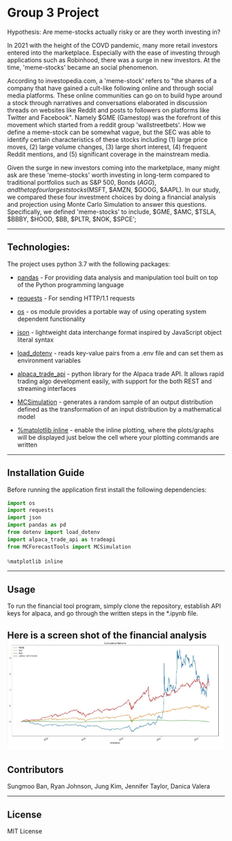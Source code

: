 
# Group 3 Project
Hypothesis: Are meme-stocks actually risky or are they worth investing in?

In 2021 with the height of the COVD pandemic, many more retail investors entered into the marketplace. Especially with the ease of investing through applications such as Robinhood, there was a surge in new investors. At the time, 'meme-stocks' became an social phenomenon. 

According to investopedia.com, a 'meme-stock' refers to "the shares of a company that have gained a cult-like following online and through social media platforms. These online communities can go on to build hype around a stock through narratives and conversations elaborated in discussion threads on websites like Reddit and posts to followers on platforms like Twitter and Facebook".  Namely $GME (Gamestop) was the forefront of this movement which started from a reddit group 'wallstreetbets'. How we define a meme-stock can be somewhat vague, but the SEC was able to identify certain characteristics of these stocks including (1) large price moves, (2) large volume changes, (3) large short interest, (4) frequent Reddit mentions, and (5) significant coverage in the mainstream media. 

Given the surge in new investors coming into the marketplace, many might ask are these 'meme-stocks' worth investing in long-term compared to traditional portfolios  such as S&P 500, Bonds ($AGG), and the top four largest stocks ($MSFT, $AMZN, $GOOG, $AAPL). In our study, we compared these four investment choices by doing a financial analysis and projection using Monte Carlo Simulation to answer this questions. Specifically, we defined 'meme-stocks' to include, $GME, $AMC, $TSLA, $BBBY, $HOOD, $BB, $PLTR, $NOK, $SPCE'; 

---

## Technologies:

The project uses python 3.7 with the following packages:

* [pandas](https://pandas.pydata.org/) - For providing data analysis and manipulation tool built on top of the Python programming language

* [requests](https://docs.python-requests.org/en/latest/) - For sending HTTP/1.1 requests

* [os](https://docs.python.org/3/library/os.html) - os module provides a portable way of using operating system dependent functionality

* [json](https://docs.python.org/3/library/json.html) - lightweight data interchange format inspired by JavaScript object literal syntax

* [load_dotenv](https://pypi.org/project/python-dotenv/) - reads key-value pairs from a .env file and can set them as environment variables

* [alpaca_trade_api](https://pypi.org/project/alpaca-trade-api/0.29/) - python library for the Alpaca trade API. It allows rapid trading algo development easily, with support for the both REST and streaming interfaces

* [MCSimulation](https://www.rdocumentation.org/packages/decisionSupport/versions/1.110/topics/mcSimulation) - generates a random sample of an output distribution defined as the transformation of an input distribution by a mathematical model

* [%matplotlib inline](https://pythonguides.com/what-is-matplotlib-inline/) -  enable the inline plotting, where the plots/graphs will be displayed just below the cell where your plotting commands are written

---

## Installation Guide


Before running the application first install the following dependencies:

```python
import os
import requests
import json
import pandas as pd
from dotenv import load_dotenv
import alpaca_trade_api as tradeapi
from MCForecastTools import MCSimulation

%matplotlib inline
```

---

## Usage

To run the financial tool program, simply clone the repository,  establish API keys for alpaca, and go through the written steps in the *.ipynb file.

Here is a screen shot of the financial analysis
![Screenshot](image.jpg)
---

## Contributors

Sungmoo Ban, 
Ryan Johnson, 
Jung Kim, 
Jennifer Taylor, 
Danica Valera


---

## License

MIT License
